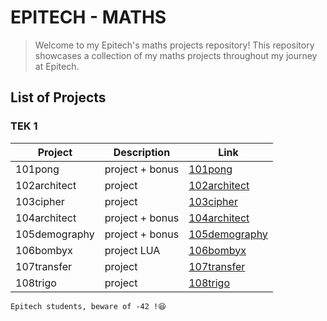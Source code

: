 # EPITECH - MATHS

> Welcome to my Epitech's maths projects repository!
> This repository showcases a collection of my maths projects throughout my journey at Epitech.


## List of Projects

### TEK 1

| Project | Description | Link |
| ------- | ----------- | ---- |
| 101pong | project + bonus | [101pong](https://github.com/Leorevoir/Epitech-projects/tree/main/Tek1/maths/101pong) |
| 102architect | project | [102architect](https://github.com/Leorevoir/Epitech-projects/tree/main/Tek1/maths/102architect) |
| 103cipher | project | [103cipher](https://github.com/Leorevoir/Epitech-projects/tree/main/Tek1/maths/103cipher) |
| 104architect | project + bonus | [104architect](https://github.com/Leorevoir/Epitech-projects/tree/main/Tek1/maths/104neutrinos) |
| 105demography | project + bonus | [105demography](https://github.com/Leorevoir/Epitech-projects/tree/main/Tek1/maths/105demography) |
| 106bombyx | project LUA | [106bombyx](https://github.com/Leorevoir/Epitech-projects/tree/main/Tek1/maths/106bombyx) |
| 107transfer | project | [107transfer](https://github.com/Leorevoir/Epitech-projects/tree/main/Tek1/maths/107transfer) |
| 108trigo | project | [108trigo](https://github.com/Leorevoir/Epitech-projects/tree/main/Tek1/maths/108trigo) |

`Epitech students, beware of -42 !😆`

